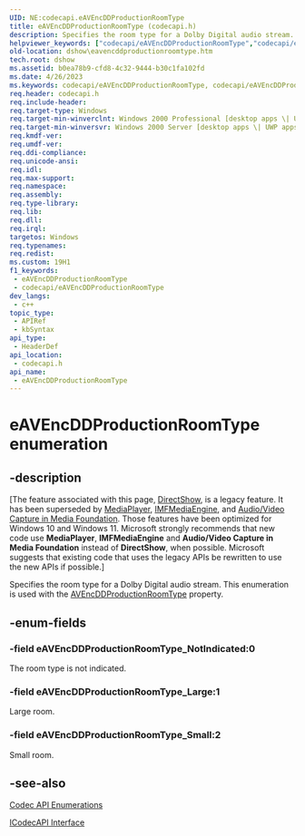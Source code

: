 ```yaml
---
UID: NE:codecapi.eAVEncDDProductionRoomType
title: eAVEncDDProductionRoomType (codecapi.h)
description: Specifies the room type for a Dolby Digital audio stream. This enumeration is used with the AVEncDDProductionRoomType property.
helpviewer_keywords: ["codecapi/eAVEncDDProductionRoomType","codecapi/eAVEncDDProductionRoomType_Large","codecapi/eAVEncDDProductionRoomType_NotIndicated","codecapi/eAVEncDDProductionRoomType_Small","dshow.eavencddproductionroomtype","eAVEncDDProductionRoomType","eAVEncDDProductionRoomType enumeration [DirectShow]","eAVEncDDProductionRoomTypeEnumeration","eAVEncDDProductionRoomType_Large","eAVEncDDProductionRoomType_NotIndicated","eAVEncDDProductionRoomType_Small"]
old-location: dshow\eavencddproductionroomtype.htm
tech.root: dshow
ms.assetid: b0ea78b9-cfd8-4c32-9444-b30c1fa102fd
ms.date: 4/26/2023
ms.keywords: codecapi/eAVEncDDProductionRoomType, codecapi/eAVEncDDProductionRoomType_Large, codecapi/eAVEncDDProductionRoomType_NotIndicated, codecapi/eAVEncDDProductionRoomType_Small, dshow.eavencddproductionroomtype, eAVEncDDProductionRoomType, eAVEncDDProductionRoomType enumeration [DirectShow], eAVEncDDProductionRoomTypeEnumeration, eAVEncDDProductionRoomType_Large, eAVEncDDProductionRoomType_NotIndicated, eAVEncDDProductionRoomType_Small
req.header: codecapi.h
req.include-header: 
req.target-type: Windows
req.target-min-winverclnt: Windows 2000 Professional [desktop apps \| UWP apps]
req.target-min-winversvr: Windows 2000 Server [desktop apps \| UWP apps]
req.kmdf-ver: 
req.umdf-ver: 
req.ddi-compliance: 
req.unicode-ansi: 
req.idl: 
req.max-support: 
req.namespace: 
req.assembly: 
req.type-library: 
req.lib: 
req.dll: 
req.irql: 
targetos: Windows
req.typenames: 
req.redist: 
ms.custom: 19H1
f1_keywords:
 - eAVEncDDProductionRoomType
 - codecapi/eAVEncDDProductionRoomType
dev_langs:
 - c++
topic_type:
 - APIRef
 - kbSyntax
api_type:
 - HeaderDef
api_location:
 - codecapi.h
api_name:
 - eAVEncDDProductionRoomType
---
```


# eAVEncDDProductionRoomType enumeration


## -description

\[The feature associated with this page, [DirectShow](/windows/win32/directshow/directshow), is a legacy feature. It has been superseded by [MediaPlayer](/uwp/api/Windows.Media.Playback.MediaPlayer), [IMFMediaEngine](/windows/win32/api/mfmediaengine/nn-mfmediaengine-imfmediaengine), and [Audio/Video Capture in Media Foundation](windows/win32/medfound/audio-video-capture-in-media-foundation). Those features have been optimized for Windows 10 and Windows 11. Microsoft strongly recommends that new code use **MediaPlayer**, **IMFMediaEngine** and **Audio/Video Capture in Media Foundation** instead of **DirectShow**, when possible. Microsoft suggests that existing code that uses the legacy APIs be rewritten to use the new APIs if possible.\]

Specifies the room type for a Dolby Digital audio stream. This enumeration is used with the <a href="/windows/desktop/DirectShow/avencddproductionroomtype-property">AVEncDDProductionRoomType</a> property.

## -enum-fields

### -field eAVEncDDProductionRoomType_NotIndicated:0

The room type is not indicated.

### -field eAVEncDDProductionRoomType_Large:1

Large room.

### -field eAVEncDDProductionRoomType_Small:2

Small room.

## -see-also

<a href="/windows/desktop/DirectShow/codec-api-enumerations">Codec API Enumerations</a>



<a href="/windows/desktop/api/strmif/nn-strmif-icodecapi">ICodecAPI Interface</a>

